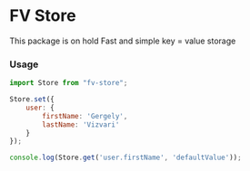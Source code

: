 # FV Store

This package is on hold
Fast and simple key = value storage

### Usage

```js
import Store from "fv-store";

Store.set({
    user: {
        firstName: 'Gergely',
        lastName: 'Vizvari'
    }
});

console.log(Store.get('user.firstName', 'defaultValue'));
```
